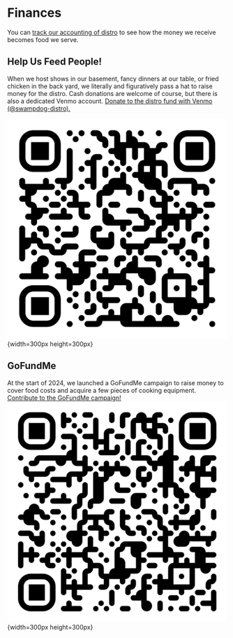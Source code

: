 # Finances
You can [track our accounting of distro](https://docs.google.com/spreadsheets/d/1FN2MsiddUhml-wRD7RpK3K_PgpTI-jSUwXjg3bW4pOY/edit?usp=sharing) to see how the money we receive becomes food we serve.

## Help Us Feed People!
When we host shows in our basement, fancy dinners at our table, or fried chicken in the back yard, we literally and figuratively pass a hat to raise money for the distro. Cash donations are welcome of course, but there is also a dedicated Venmo account. [Donate to the distro fund with Venmo (@swampdog-distro).](https://account.venmo.com/u/swampdog-distro)

![venmo-donation-qr-code](../public/images/distro-venmo-qr.svg){width=300px height=300px}

## GoFundMe
At the start of 2024, we launched a GoFundMe campaign to raise money to cover food costs and acquire a few pieces of cooking equipment. [Contribute to the GoFundMe campaign!](https://www.gofundme.com/create/fundraiser/help-swamp-dog-hobble-feed-nyc-migrants)
![go-fund-me-donation-qr-code](../public/images/distro-gofundme-qr.svg){width=300px height=300px}
